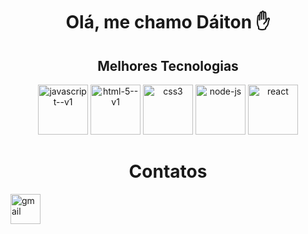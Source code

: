 
<div>
  <h1 align="center">Olá, me chamo Dáiton ✋</h1>
  <h2 align="center">Melhores Tecnologias</h1>
</div>
<div  align="center">
  <img width="80" height="80" src="https://img.icons8.com/color/80/javascript--v1.png" alt="javascript--v1"/>
  <img width="80" height="80" src="https://img.icons8.com/color/48/html-5--v1.png" alt="html-5--v1"/>
  <img width="80" height="80" src="https://img.icons8.com/stickers/100/css3.png" alt="css3"/>
  <img width="80" height="80" src="https://img.icons8.com/fluency/96/node-js.png" alt="node-js"/>
  <img width="80" height="80" src="https://img.icons8.com/officel/80/react.png" alt="react"/>
</div>
<div>
  <h1 align="center">Contatos</h1>
  <img width="48" height="48" src="https://img.icons8.com/fluency/48/gmail.png" alt="gmail" href="daitoncheis@gmail.com"/>
  <a href="https://www.instagram.com/daitoncheis"><i class="fa-brands fa-square-instagram">
  
</div>



